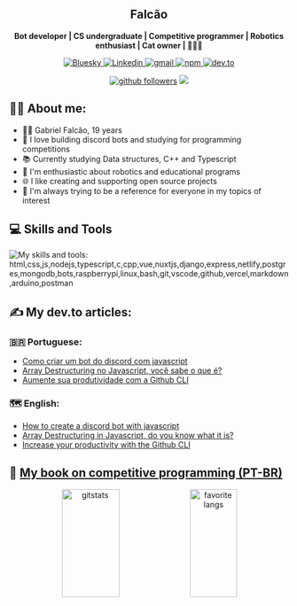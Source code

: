 <h2 align="center"> Falcão </h1>

<p align="center">
    <b>Bot developer | CS undergraduate | Competitive programmer | Robotics enthusiast | Cat owner | 🐍🤖🐱</b>
</p>

<p align="center">
    <a href="https://bsky.app/profile/falcao-g.bsky.social">
        <img alt="Bluesky" src="https://img.shields.io/badge/bluesky-%231DA1F2.svg?style=for-the-badge&logo=bluesky&logoColor=white">
    </a>
    <a href="https://www.linkedin.com/in/falcao-g">
        <img alt="Linkedin" src="https://img.shields.io/badge/LinkedIn-307cc5?style=for-the-badge&logo=linkedin&logoColor=white"/>
    </a>
    <a href="mailto:gabriel.p.falcao50@gmail.com">
        <img alt="gmail" src="https://img.shields.io/badge/Gmail-D14836?style=for-the-badge&logo=gmail&logoColor=white"/>
    </a>
    <a href="https://www.npmjs.com/~falcao_g">
        <img alt="npm" src="https://img.shields.io/badge/NPM-CB0200?style=for-the-badge&logo=npm&logoColor=white"/>
    </a>
     <a href="https://dev.to/falcao_g">
       <img alt="dev.to" src="https://img.shields.io/badge/dev.to-%2308090A.svg?&style=for-the-badge&logo=dev.to&logoColor=white"/>
     </a>
</p>

<div align="center">
    <a href="https://github/falcao-g"><img alt="github followers" src="https://img.shields.io/github/followers/falcao-g?color=181717&logo=github&style=for-the-badge&label=github" /></a>
    <img src="https://komarev.com/ghpvc/?username=falcao-g&style=for-the-badge"/>
</div>

## **🐱‍💻 About me:**
* 👨‍💻 Gabriel Falcão, 19 years
* 🤖 I love building discord bots and studying for programming competitions
* 📚 Currently studying Data structures, C++ and Typescript
* 🧠 I'm enthusiastic about robotics and educational programs
* 🌐 I like creating and supporting open source projects
* 💜 I'm always trying to be a reference for everyone in my topics of interest

## 💻 Skills and Tools

![My skills and tools: html,css,js,nodejs,typescript,c,cpp,vue,nuxtjs,django,express,netlify,postgres,mongodb,bots,raspberrypi,linux,bash,git,vscode,github,vercel,markdown,arduino,postman](https://skillicons.dev/icons?i=py,html,css,js,nodejs,typescript,c,cpp,express,netlify,postgres,mongodb,bots,raspberrypi,linux,bash,git,vscode,github,vercel,markdown,arduino,postman&theme=dark&perline=13)

## ✍️ **My dev.to articles:**

### 🇧🇷 Portuguese:

- [Como criar um bot do discord com javascript](https://dev.to/falcao_g/como-criar-um-bot-do-discord-com-javascript-19im)
- [Array Destructuring no Javascript, você sabe o que é?](https://dev.to/falcao_g/array-destructuring-no-javascript-voce-sabe-o-que-e-1m6o)
- [Aumente sua produtividade com a Github CLI](https://dev.to/falcao_g/aumente-sua-produtividade-com-a-github-cli-2969)

### 🗺️ English:
- [How to create a discord bot with javascript](https://dev.to/falcao_g/how-to-create-a-discord-bot-with-javascript-f61)
- [Array Destructuring in Javascript, do you know what it is?](https://dev.to/falcao_g/array-destructuring-in-javascript-do-you-know-what-it-is-1k4j)
- [Increase your productivity with the Github CLI](https://dev.to/falcao_g/increase-your-productivity-with-the-github-cli-8ia)

## 🧠 [My book on competitive programming (PT-BR)](https://facompetindo.gitbook.io/programacao-competitiva/) 

<div align="center">
   <img width="45.5%" height="195px" alt=gitstats src="https://github-readme-stats.vercel.app/api?username=falcao-g&theme=synthwave">
   <img width="41%" height="195px" alt="favorite langs" src="https://github-readme-stats.vercel.app/api/top-langs/?username=falcao-g&layout=compact&lang_count=6&hide=jupyter%20notebook&theme=synthwave">
</div>

